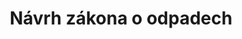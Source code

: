 ﻿---
title: "Návrh zákona o odpadech"
details: ... z časopisu Průmyslová ekologie
year: 2019
attachments: assets/uploads/navrh-zakona-o-odpadech.pdf
tag: actualities
---